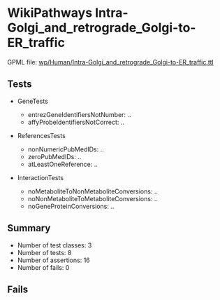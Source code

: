 # WikiPathways Intra-Golgi_and_retrograde_Golgi-to-ER_traffic

GPML file: [wp/Human/Intra-Golgi_and_retrograde_Golgi-to-ER_traffic.ttl](../wp/Human/Intra-Golgi_and_retrograde_Golgi-to-ER_traffic.ttl)

## Tests

* GeneTests
    * entrezGeneIdentifiersNotNumber: ..
    * affyProbeIdentifiersNotCorrect: ..

* ReferencesTests
    * nonNumericPubMedIDs: ..
    * zeroPubMedIDs: ..
    * atLeastOneReference: ..

* InteractionTests
    * noMetaboliteToNonMetaboliteConversions: ..
    * noNonMetaboliteToMetaboliteConversions: ..
    * noGeneProteinConversions: ..

## Summary

* Number of test classes: 3
* Number of tests: 8
* Number of assertions: 16
* Number of fails: 0

## Fails

